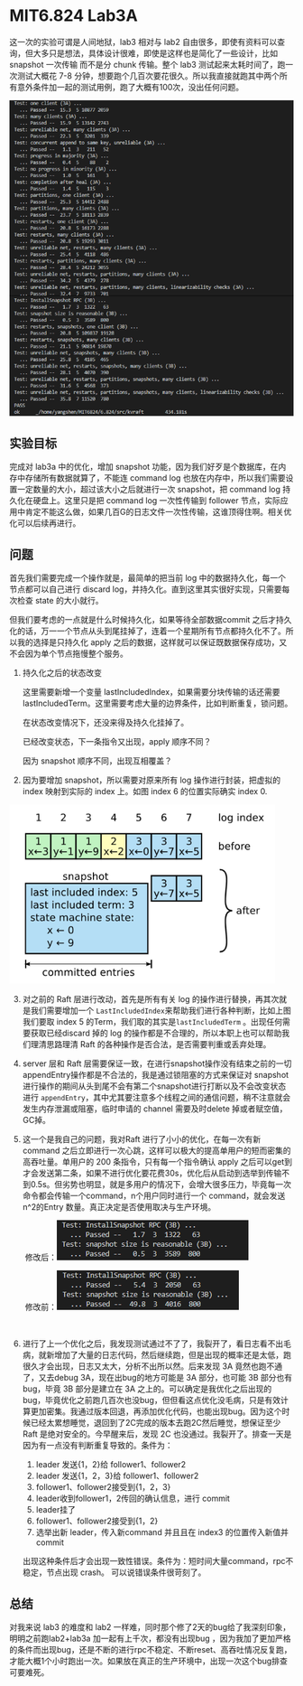 # MIT6.824 Lab3A

这一次的实验可谓是人间地狱，lab3 相对与 lab2 自由很多，即使有资料可以查询，但大多只是想法，具体设计很难，即使是这样也是简化了一些设计，比如 snapshot 一次传输 而不是分 chunk 传输。整个 lab3 测试起来太耗时间了，跑一次测试大概花 7-8 分钟，想要跑个几百次要花很久。所以我直接就跑其中两个所有意外条件加一起的测试用例，跑了大概有100次，没出任何问题。

![1588000148783](https://raw.githubusercontent.com/Yang6149/typora-image/master/demo/202004/27/230923-892700.png)

## 实验目标

完成对 lab3a 中的优化，增加 snapshot 功能，因为我们好歹是个数据库，在内存中存储所有数据就算了，不能连 command log 也放在内存中，所以我们需要设置一定数量的大小，超过该大小之后就进行一次 snapshot，把 command log 持久化在硬盘上。这里只是把 command log 一次性传输到 follower 节点，实际应用中肯定不能这么做，如果几百G的日志文件一次性传输，这谁顶得住啊。相关优化可以后续再进行。

## 问题

首先我们需要完成一个操作就是，最简单的把当前 log 中的数据持久化，每一个节点都可以自己进行 discard log，并持久化。直到这里其实很好实现，只需要每次检查 state 的大小就行。

但我们要考虑的一点就是什么时候持久化，如果等待全部数据commit 之后才持久化的话，万一一个节点从头到尾挂掉了，连着一个星期所有节点都持久化不了。所以我的选择是只持久化 apply 之后的数据，这样就可以保证既数据保存成功，又不会因为单个节点拖慢整个服务。

1. 持久化之后的状态改变

   这里需要新增一个变量 lastIncludedIndex，如果需要分块传输的话还需要lastIncludedTerm。这里需要考虑大量的边界条件，比如判断重复，锁问题。

   在状态改变情况下，还没来得及持久化挂掉了。

   已经改变状态，下一条指令又出现，apply 顺序不同？

   因为 snapshot 顺序不同，出现互相覆盖？

2. 因为要增加 snapshot，所以需要对原来所有 log 操作进行封装，把虚拟的 index 映射到实际的 index 上。如图 index 6 的位置实际确实 index 0.

![1587996494363](https://raw.githubusercontent.com/Yang6149/typora-image/master/demo/202004/27/220814-995058.png)

3. 对之前的 Raft 层进行改动，首先是所有有关 log 的操作进行替换，再其次就是我们需要增加一个 `LastIncludedIndex`来帮助我们进行各种判断，比如上图我们要取 index 5 的Term，我们取的其实是`lastIncludedTerm` 。出现任何需要获取已经discard 掉的 log 的操作都是不合理的，所以本职上也可以帮助我们理清思路理清 Raft 的各种操作是否合法，是否需要判重或丢弃处理。

4. server 层和 Raft 层需要保证一致，在进行snapshot操作没有结束之前的一切 appendEntry操作都是不合法的，我是通过锁阻塞的方式来保证对 snapshot 进行操作的期间从头到尾不会有第二个snapshot进行打断以及不会改变状态进行 `appendEntry`，其中尤其要注意多个线程之间的通信问题，稍不注意就会发生内存泄漏或阻塞，临时申请的 channel 需要及时delete 掉或者赋空值，GC掉。

5. 这一个是我自己的问题，我对Raft 进行了小小的优化，在每一次有新 command 之后立即进行一次心跳，这样可以极大的提高单用户的短而密集的高吞吐量。单用户的 200 条指令，只有每一个指令确认 apply 之后可以get到才会发送第二条，如果不进行优化要花费30s，优化后从启动到选举到传输不到0.5s。但劣势也明显，就是多用户的情况下，会增大很多压力，毕竟每一次命令都会传输一个command，n个用户同时进行一个 command，就会发送 n^2的Entry 数量。真正决定是否使用取决与生产环境。

   ​	修改后：![1587999960261](https://raw.githubusercontent.com/Yang6149/typora-image/master/demo/202004/27/230610-861883.png)

   ​	修改前：![1588000377252](https://raw.githubusercontent.com/Yang6149/typora-image/master/demo/202004/27/231257-792228.png)

   ​	

6. 进行了上一个优化之后，我发现测试通过不了了，我裂开了，看日志看不出毛病，就新增加了大量的日志代码，然后继续跑，但是出现的概率还是太低，跑很久才会出现，日志又太大，分析不出所以然。后来发现 3A 竟然也跑不通了，又去debug 3A，现在出bug的地方可能是 3A 部分，也可能 3B 部分也有bug，毕竟 3B 部分是建立在 3A 之上的。可以确定是我优化之后出现的bug，毕竟优化之前跑几百次也没bug，但但看这点优化没毛病，只是有效计算更加密集。我通过版本回退，再添加优化代码，也能出现bug。因为这个时候已经太累想睡觉，退回到了2C完成的版本去跑2C然后睡觉，想保证至少 Raft 是绝对安全的。今早醒来后，发现 2C 也没通过。我裂开了。排查一天是因为有一点没有判断重复导致的。条件为：

   1. leader 发送{1，2}给 follower1、follower2
   2. leader 发送{1，2，3}给 follower1、follower2
   3. follower1、follower2接受到{1，2，3}
   4. leader收到follower1，2传回的确认信息，进行 commit
   5. leader挂了
   6. follower1、follower2接受到{1，2}
   7. 选举出新 leader，传入新command 并且且在 index3 的位置传入新值并commit

   出现这种条件后才会出现一致性错误。条件为：短时间大量command，rpc不稳定，节点出现 crash。 可以说错误条件很苛刻了。

   

## 总结

对我来说 lab3 的难度和 lab2 一样难，同时那个修了2天的bug给了我深刻印象，明明之前跑lab2+lab3a 加一起有上千次，都没有出现bug ，因为我加了更加严格的条件而出现bug，还是不断的进行rpc不稳定、不断reset、高吞吐情况反复跑，才能大概1个小时跑出一次。如果放在真正的生产环境中，出现一次这个bug排查可要难死。